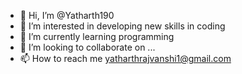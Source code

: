 - 👋 Hi, I’m @Yatharth190
- 👀 I’m interested in developing new skills in coding 
- 🌱 I’m currently learning programming 
- 💞️ I’m looking to collaborate on ...
- 📫 How to reach me yatharthrajvanshi1@gmail.com

<!---
Yatharth190/Yatharth190 is a ✨ special ✨ repository because its `README.md` (this file) appears on your GitHub profile.
You can click the Preview link to take a look at your changes.
--->
